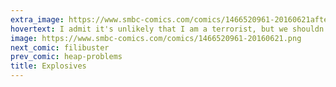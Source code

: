 ```yaml
---
extra_image: https://www.smbc-comics.com/comics/1466520961-20160621after.png
hovertext: I admit it's unlikely that I am a terrorist, but we shouldn't rule out the possibility.
image: https://www.smbc-comics.com/comics/1466520961-20160621.png
next_comic: filibuster
prev_comic: heap-problems
title: Explosives
---
```


